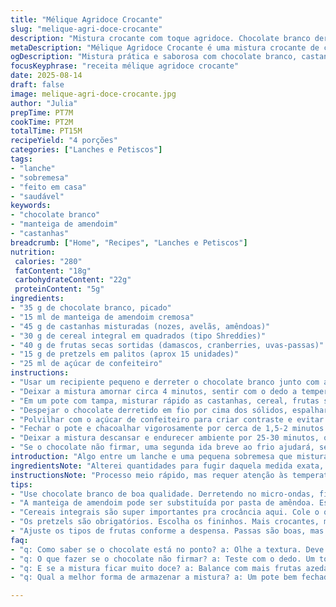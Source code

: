 ```yaml
---
title: "Mélique Agridoce Crocante"
slug: "melique-agri-doce-crocante"
description: "Mistura crocante com toque agridoce. Chocolate branco derretido com pasta de amendoim e uma variedade de castanhas e frutas secas fazem a base. Cereal crocante e pretzels proporcionam textura. Toque final com açúcar de confeiteiro para equilíbrio visual e de sabor. Fácil de preparar, sem ovos ou nozes clássicas, ótimo para quem busca praticidade e sabor diverso. Combina crocância, doçura e salgado num só punhado."
metaDescription: "Mélique Agridoce Crocante é uma mistura crocante de chocolate branco, manteiga de amendoim, castanhas e frutas secas."
ogDescription: "Mistura prática e saborosa com chocolate branco, castanhas e frutas secas. Crocância e doçura num petisco delicioso."
focusKeyphrase: "receita mélique agridoce crocante"
date: 2025-08-14
draft: false
image: melique-agri-doce-crocante.jpg
author: "Julia"
prepTime: PT7M
cookTime: PT2M
totalTime: PT15M
recipeYield: "4 porções"
categories: ["Lanches e Petiscos"]
tags:
- "lanche"
- "sobremesa"
- "feito em casa"
- "saudável"
keywords:
- "chocolate branco"
- "manteiga de amendoim"
- "castanhas"
breadcrumb: ["Home", "Recipes", "Lanches e Petiscos"]
nutrition: 
 calories: "280"
 fatContent: "18g"
 carbohydrateContent: "22g"
 proteinContent: "5g"
ingredients:
- "35 g de chocolate branco, picado"
- "15 ml de manteiga de amendoim cremosa"
- "45 g de castanhas misturadas (nozes, avelãs, amêndoas)"
- "30 g de cereal integral em quadrados (tipo Shreddies)"
- "40 g de frutas secas sortidas (damascos, cranberries, uvas-passas)"
- "15 g de pretzels em palitos (aprox 15 unidades)"
- "25 ml de açúcar de confeiteiro"
instructions:
- "Usar um recipiente pequeno e derreter o chocolate branco junto com a manteiga de amendoim no micro-ondas por cerca de 25 segundos, observar a textura; mexer bem até ficar uniforme — o chocolate deve estar quase liso, brilhante, sem queimar."
- "Deixar a mistura amornar circa 4 minutos, sentir com o dedo a temperatura — não pode estar quente para não derreter demais os ingredientes secos depois."
- "Em um pote com tampa, misturar rápido as castanhas, cereal, frutas secas e pretzels — os pretzels trazem salgado e mais crocância, mas podem amolecer se o chocolate estiver muito quente, atenção."
- "Despejar o chocolate derretido em fio por cima dos sólidos, espalhar de forma irregular para que tudo seja coberto de forma variada."
- "Polvilhar com o açúcar de confeiteiro para criar contraste e evitar que tudo fique muito doce ou pesado."
- "Fechar o pote e chacoalhar vigorosamente por cerca de 1,5-2 minutos — ouvir o som dos ingredientes se misturando e sentir a mudança na textura interna."
- "Deixar a mistura descansar e endurecer ambiente por 25-30 minutos, ou colocar na geladeira por 12-15 minutos — usar a ponta do dedo para verificar que o chocolate firmou, mantendo crocância."
- "Se o chocolate não firmar, uma segunda ida breve ao frio ajudará, sem exagerar para não perder a textura crocante dos frutos e pretzels."
introduction: "Algo entre um lanche e uma pequena sobremesa que mistura os extremos da doçura e do salgado, a crocância dos frutos secos com a cremosidade do chocolate branco e manteiga de amendoim. Já tentei variações onde o chocolate era amargo — massa dura demais, sem unir ingredientes direito. Reverter para o branco deu um toque aveludado e umidade, e a manteiga de amendoim ajudou a “colar” tudo. O cereal aqui é só para dar crocância leve, não pode ser muito duro, evita quebrar dentes. E os pretzels, do jeitinho certo, dão um punch salgado que surpreende. Nos dias corridos, essa mistura salva no potinho — e dá para variar frutas e castanhas segundo despensa. Até com toques salgados menos convencionais já tentei, tipo crisps de algas — mas aí vira conversa pra outro dia."
ingredientsNote: "Alterei quantidades para fugir daquela medida exata, sempre prefiro ir na intuição, ajustando segundo o que tem geladeira e gosto. Substituí arachides tradicionais por avelãs, que dão textura mais delicada e sabor diferente — também, castanhas como pecãs funcionam muito bem para crocância e gordura saudável. As frutas secas foram ampliadas para damascos e cranberries, adicionado uma camada ácida mais potente que as simples passas. Para os pretzels, escolha os fininhos em bastão, porque os grandes quebram o equilíbrio do mix. O açúcar de confeiteiro funciona melhor que o demerara aqui, pois se espalha melhor e evita excesso de doçura porque “derrete” na boca sem pesar. É uma receita que pede ingredientes fresquinhos para textura ficar bacana — frutas velhas endurecem, castanhas rançosas ficam amargas — sempre olhe antes de usar."
instructionsNote: "Processo meio rápido, mas requer atenção às temperaturas e texturas - chocolate deve derreter até quase uniforme, mas sem ficar borbulhando - isso indica superaquecimento, que queima e amargura a mistura. Esperar amornar evita derreter demais as frutas e pretzels quando misturada. Misturar vigorosamente dentro do pote faz toda diferença para cobrir todos os ingredientes sem danificar — se mexer com colher, o chocolate acumula e deixa pedaços soltos. Para firmar, sempre teste com a ponta do dedo — se chocolate estiver mole, o mix vai ligar, mas textura taste crops vai sumir. Geladeira ajuda, mas cuidado pra não endurecer demais e perder aquele contraste. Se sobrar mais chocolate, use para decorar algum bolo ou sorvete. Se não encontrar certos ingredientes, experimentar castanha de caju no lugar da amêndoa ou milho tostado ao invés do cereal integral pode surpreender, trazendo outros aromas."
tips:
- "Use chocolate branco de boa qualidade. Derretendo no micro-ondas, fique de olho. Se queimar, amarga. Mantenha uma textura quase lisa. Isso garante que tudo vai ligar direitinho. Se preferir, experimente chocolate ao leite. Pode mudar a doçura."
- "A manteiga de amendoim pode ser substituída por pasta de amêndoa. Estava numa receita e funcionou que é uma beleza. Dá um sabor diferente. Mas, cuidado: a textura pode mudar. Não fique muito quente a mistura."
- "Cereais integrais são super importantes pra crocância aqui. Cole o que tiver, mas não use algo muito duro. A ideia é quebrar menos. Pode ser também um mix de cereais. Evitar quebras é essencial para não machucar os dentes."
- "Os pretzels são obrigatórios. Escolha os fininhos. Mais crocantes, menos moles. Se usar os maiores, muda o total da mistura. Sinta a diferença de sal e doce na boca. Mistura clássica nos lanches, pode adicionar outro crocante como chips de batata."
- "Ajuste os tipos de frutas conforme a despensa. Passas são boas, mas damascos e cranberries agregam acidez. Sem acidez, perdem a graça. E não esqueça, frutas secas velhas endurecem. Observe sempre antes de usar."
faq:
- "q: Como saber se o chocolate está no ponto? a: Olhe a textura. Deve estar quase liso. Bolhas demais? Queimou. Dê uma pausa pra esfriar. Quente demais e a mistura vai derreter as outras partes."
- "q: O que fazer se o chocolate não firmar? a: Teste com o dedo. Um toque leve ajuda. Se tá mole, tempere mais um pouco no frio e aguarde. Mas cuidado pra não endurecer. Alternativas são geladeira ou mais um descanso."
- "q: E se a mistura ficar muito doce? a: Balance com mais frutas azedas. A escolha das castanhas também ajuda. Aproveite o açúcar de confeiteiro. Ele derrete na boca e suaviza o sabor."
- "q: Qual a melhor forma de armazenar a mistura? a: Um pote bem fechado. Isso evita que perca crocância. Pode ficar na geladeira, mas não demasiado tempo. Nem todo mundo gosta de snacks frios. Experimente também deixar à temperatura ambiente."

---
```

